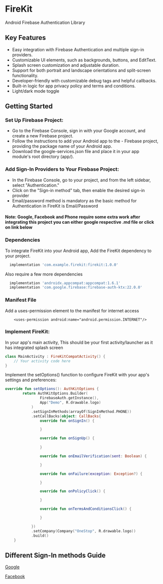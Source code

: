
# FireKit

Android Firebase Authentication Library

## Key Features

- Easy integration with Firebase Authentication and multiple sign-in providers.
- Customizable UI elements, such as backgrounds, buttons, and EditText.
- Splash screen customization and adjustable duration.
- Support for both portrait and landscape orientations and split-screen functionality.
- Developer-friendly with customizable debug tags and helpful callbacks.
- Built-in logic for app privacy policy and terms and conditions.
- Light/dark mode toggle

## Getting Started

### Set Up Firebase Project:

- Go to the Firebase Console, sign in with your Google account, and create a new Firebase project.
- Follow the instructions to add your Android app to the - Firebase project, providing the package name of your Android app.
- Download the google-services.json file and place it in your app module's root directory (app/).

### Add Sign-In Providers to Your Firebase Project:

- In the Firebase Console, go to your project, and from the left sidebar, select "Authentication."
- Click on the "Sign-in method" tab, then enable the desired sign-in provider
- Email/password method is mandatory as the basic method for Authentication in FireKit is Email/Password
#### Note:  Google, Facebook and Phone require some extra work after integrating this project you can either google respective .md file or click on link below

### Dependencies

To integrate FireKit into your Android app, Add the FireKit dependency to your project.

```gradle
  implementation 'com.example.firekit:firekit:1.0.0'
```
Also require a few more dependencies

```gradle
  implementation 'androidx.appcompat:appcompat:1.6.1'
  implementation 'com.google.firebase:firebase-auth-ktx:22.0.0'
```

### Manifest File

Add a uses-permission element to the manifest for internet access
```
    <uses-permission android:name="android.permission.INTERNET"/>
```


### Implement FireKit:

In your app's main activity, This should be your first activity/launcher as it has integrated splash screen

```kotlin
class MainActivity : FireKitCompatActivity() {
    // Your activity code here
}
```

Implement the setOptions() function to configure FireKit with your app's settings and preferences:
```kotlin
override fun setOptions(): AuthKitOptions {
        return AuthKitOptions.Builder(
                FirebaseAuth.getInstance(),
                App("Demo", R.drawable.logo)
            )
            .setSignInMethods(arrayOf(SignInMethod.PHONE))
            .setCallBacks(object: CallBacks{
                override fun onSignIn() {

                }

                override fun onSignUp() {
                    
                }

                override fun onEmailVerification(sent: Boolean) {

                }

                override fun onFailure(exception: Exception?) {

                }

                override fun onPolicyClick() {

                }

                override fun onTermsAndConditionsClick() {

                }

            })
            .setCompany(Company("OneStop", R.drawable.logo))
            .build()
    }


```

## Different Sign-In methods Guide


[Google](https://github.com/Wasi-Ibn-Adam/FireKit/GOOGLE.md)

[Facebook](https://github.com/Wasi-Ibn-Adam/FireKit/FACEBOOK.md)

